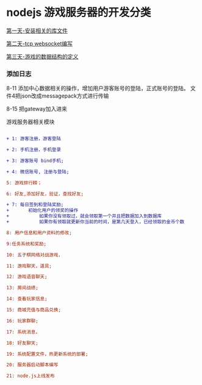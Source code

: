 # nodejs 游戏服务器的开发分类

[第一天-安装相关的库文件](https://github.com/sanzhixiong1986/nodejs/tree/main/1)

[第二天-tcp websocket编写](https://github.com/sanzhixiong1986/nodejs/tree/main/2)

[第三天-游戏的数据结构的定义](https://github.com/sanzhixiong1986/nodejs/tree/main/3)

### 添加日志

8-11 添加中心数据相关的操作，增加用户游客账号的登陆，正式账号的登陆。
文件4把json改成messagepack方式进行传输

8-15 把gateway加入进来

游戏服务器相关模块

```diff

+ 1: 游客注册，游客登陆

+ 2: 手机注册，手机登录

+ 3: 游客账号 bind手机;

+ 4: 微信账号, 注册与登陆;

5: 游戏排行耪；

6: 好友,添加好友，验证，查找好友;

+ 7: 每日签到和登陆奖励;
+       初始化用户的领奖的操作
+           如果你没有领取过，就会领取第一个并且把数据加入到数据库
+           如果你有领取就更新你当前的时间，是第几天登入，已经领取的金币个数

8: 用户信息和用户资料的修改;

9:任务系统和奖励;

10: 五子棋网络对战游戏，

11: 游戏聊天，道具;

12: 游戏语音聊天;

13: 房间战绩;

14: 查看玩家信息;

15: 商城充值与商品兑换;

16: 玩家群聊;

17: 系统消息，

18: 好友聊天;

19: 系统配置文件，热更新系统的部署;

20: 服务器启动脚本编写

21: node.js上线发布